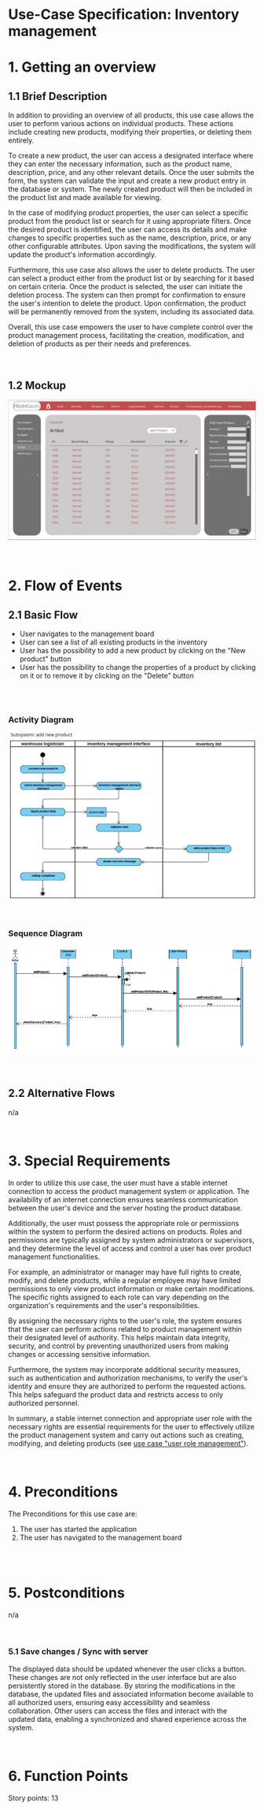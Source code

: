 # Use-Case Specification: Inventory management

# 1. Getting an overview

## 1.1 Brief Description
In addition to providing an overview of all products, this use case allows the user to perform various actions on individual products. These actions include creating new products, modifying their properties, or deleting them entirely.

To create a new product, the user can access a designated interface where they can enter the necessary information, such as the product name, description, price, and any other relevant details. Once the user submits the form, the system can validate the input and create a new product entry in the database or system. The newly created product will then be included in the product list and made available for viewing.

In the case of modifying product properties, the user can select a specific product from the product list or search for it using appropriate filters. Once the desired product is identified, the user can access its details and make changes to specific properties such as the name, description, price, or any other configurable attributes. Upon saving the modifications, the system will update the product's information accordingly.

Furthermore, this use case also allows the user to delete products. The user can select a product either from the product list or by searching for it based on certain criteria. Once the product is selected, the user can initiate the deletion process. The system can then prompt for confirmation to ensure the user's intention to delete the product. Upon confirmation, the product will be permanently removed from the system, including its associated data.

Overall, this use case empowers the user to have complete control over the product management process, facilitating the creation, modification, and deletion of products as per their needs and preferences.
<br/>  
<br/>  

## 1.2 Mockup
![Mockup inventory management](./mockup_usecase1.jpg?raw=true)
<br/>  
<br/>  


# 2. Flow of Events

## 2.1 Basic Flow
- User navigates to the management board
- User can see a list of all existing products in the inventory
- User has the possibility to add a new product by clicking on the "New product" button
- User has the possibility to change the properties of a product by clicking on it or to remove it by clicking on the "Delete" button
<br/>  
<br/>  

### Activity Diagram
![Activity Diagram](./Activity%20Diagram%20-%20Adding%20Product2.jpg?raw=true)
<br/>  
<br/>  

### Sequence Diagram
![Sequence Diagram](./sequenzDiagram_inventory.png?raw=true)
<br/>  
<br/>  

## 2.2 Alternative Flows
n/a
<br/>  
<br/>  

# 3. Special Requirements
In order to utilize this use case, the user must have a stable internet connection to access the product management system or application. The availability of an internet connection ensures seamless communication between the user's device and the server hosting the product database.

Additionally, the user must possess the appropriate role or permissions within the system to perform the desired actions on products. Roles and permissions are typically assigned by system administrators or supervisors, and they determine the level of access and control a user has over product management functionalities.

For example, an administrator or manager may have full rights to create, modify, and delete products, while a regular employee may have limited permissions to only view product information or make certain modifications. The specific rights assigned to each role can vary depending on the organization's requirements and the user's responsibilities.

By assigning the necessary rights to the user's role, the system ensures that the user can perform actions related to product management within their designated level of authority. This helps maintain data integrity, security, and control by preventing unauthorized users from making changes or accessing sensitive information.

Furthermore, the system may incorporate additional security measures, such as authentication and authorization mechanisms, to verify the user's identity and ensure they are authorized to perform the requested actions. This helps safeguard the product data and restricts access to only authorized personnel.

In summary, a stable internet connection and appropriate user role with the necessary rights are essential requirements for the user to effectively utilize the product management system and carry out actions such as creating, modifying, and deleting products (see [use case "user role management"](./uc2_user_role_management.md)).
<br/>  
<br/>  

# 4. Preconditions
The Preconditions for this use case are:
1. The user has started the application
2. The user has navigated to the management board
<br/>  
<br/>  

# 5. Postconditions
n/a
<br/>  
<br/>  

### 5.1 Save changes / Sync with server
The displayed data should be updated whenever the user clicks a button. These changes are not only reflected in the user interface but are also persistently stored in the database. By storing the modifications in the database, the updated files and associated information become available to all authorized users, ensuring easy accessibility and seamless collaboration. Other users can access the files and interact with the updated data, enabling a synchronized and shared experience across the system.
<br/>  
<br/>  

# 6. Function Points
Story points: 13
